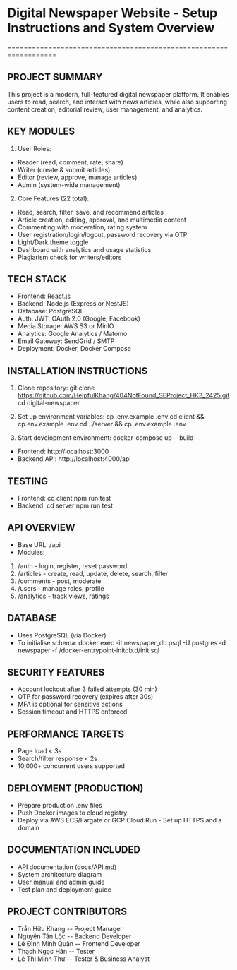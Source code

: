 # Digital Newspaper Website - Setup Instructions and System Overview
==================================================================

## PROJECT SUMMARY
This project is a modern,
full-featured digital newspaper platform. It enables users to read,
search, and interact with news articles, while also supporting content
creation, editorial review, user management, and analytics.

## KEY MODULES
1. User Roles:
- Reader (read, comment, rate, share)
- Writer (create & submit articles)
- Editor (review, approve, manage articles)
- Admin (system-wide management)

2. Core Features (22 total):
- Read, search, filter, save, and recommend articles
- Article creation, editing, approval, and multimedia content
- Commenting with moderation, rating system
- User registration/login/logout, password recovery via OTP
- Light/Dark theme toggle
- Dashboard with analytics and usage statistics
- Plagiarism check for writers/editors

## TECH STACK 
- Frontend: React.js
- Backend: Node.js (Express or NestJS)
- Database: PostgreSQL
- Auth: JWT, OAuth 2.0 (Google, Facebook)
- Media Storage: AWS S3 or MinIO
- Analytics: Google Analytics / Matomo
- Email Gateway: SendGrid / SMTP
- Deployment: Docker, Docker Compose

## INSTALLATION INSTRUCTIONS
1. Clone repository:
git clone https://github.com/HelpfulKhang/404NotFound_SEProject_HK3_2425.git cd digital-newspaper

2. Set up environment variables:
cp .env.example .env cd client && cp.env.example .env cd ../server && cp .env.example .env

3. Start development environment:
docker-compose up \--build

- Frontend: http://localhost:3000
- Backend API: http://localhost:4000/api

## TESTING 
- Frontend: cd client npm run test
- Backend: cd server npm run test

## API OVERVIEW 
- Base URL: /api
- Modules:
1. /auth - login, register, reset password
2. /articles - create, read, update, delete, search, filter
3. /comments - post, moderate
4. /users - manage roles, profile
5. /analytics - track views, ratings

## DATABASE 
- Uses PostgreSQL (via Docker)
- To initialise schema:
docker exec -it newspaper_db psql -U postgres -d newspaper -f /docker-entrypoint-initdb.d/init.sql

## SECURITY FEATURES 
- Account lockout after 3 failed attempts (30 min)
- OTP for password recovery (expires after 30s)
- MFA is optional for sensitive actions
- Session timeout and HTTPS enforced

## PERFORMANCE TARGETS  
- Page load \< 3s
- Search/filter response \< 2s
- 10,000+ concurrent users supported

## DEPLOYMENT (PRODUCTION) 
- Prepare production .env files
- Push Docker images to cloud registry
- Deploy via AWS ECS/Fargate or GCP Cloud Run - Set up HTTPS and a domain

## DOCUMENTATION INCLUDED 
- API documentation (docs/API.md)
- System architecture diagram
- User manual and admin guide
- Test plan and deployment guide

## PROJECT CONTRIBUTORS 
- Trần Hữu Khang -- Project Manager
- Nguyễn Tấn Lộc -- Backend Developer
- Lê Đình Minh Quân -- Frontend Developer
- Thạch Ngọc Hân -- Tester
- Lê Thị Minh Thư -- Tester & Business Analyst
